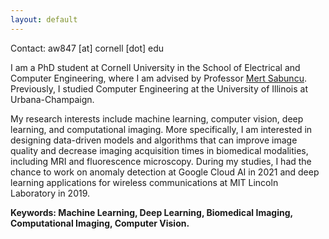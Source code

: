 ```yaml
---
layout: default
---
```

Contact: aw847 [at] cornell [dot] edu  

I am a PhD student at Cornell University in the School of Electrical and Computer Engineering, where I am advised by Professor [Mert Sabuncu](https://sabuncu.engineering.cornell.edu/). Previously, I studied Computer Engineering at the University of Illinois at Urbana-Champaign.

My research interests include machine learning, computer vision, deep learning, and computational imaging. More specifically, I am interested in designing data-driven models and algorithms that can improve image quality and decrease imaging acquisition times in biomedical modalities, including MRI and fluorescence microscopy. During my studies, I had the chance to work on anomaly detection at Google Cloud AI in 2021 and deep learning applications for wireless communications at MIT Lincoln Laboratory in 2019.


**Keywords: Machine Learning, Deep Learning, Biomedical Imaging, Computational Imaging, Computer Vision.**

